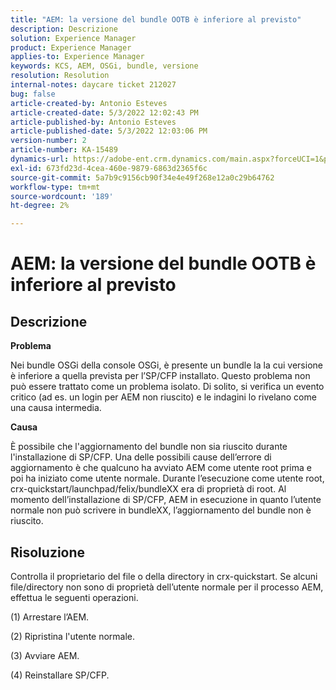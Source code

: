 ```yaml
---
title: "AEM: la versione del bundle OOTB è inferiore al previsto"
description: Descrizione
solution: Experience Manager
product: Experience Manager
applies-to: Experience Manager
keywords: KCS, AEM, OSGi, bundle, versione
resolution: Resolution
internal-notes: daycare ticket 212027
bug: false
article-created-by: Antonio Esteves
article-created-date: 5/3/2022 12:02:43 PM
article-published-by: Antonio Esteves
article-published-date: 5/3/2022 12:03:06 PM
version-number: 2
article-number: KA-15489
dynamics-url: https://adobe-ent.crm.dynamics.com/main.aspx?forceUCI=1&pagetype=entityrecord&etn=knowledgearticle&id=f65f45ef-d8ca-ec11-a7b5-6045bd00db33
exl-id: 673fd23d-4cea-460e-9879-6863d2365f6c
source-git-commit: 5a7b9c9156cb90f34e4e49f268e12a0c29b64762
workflow-type: tm+mt
source-wordcount: '189'
ht-degree: 2%

---
```


# AEM: la versione del bundle OOTB è inferiore al previsto

## Descrizione


<b>Problema</b>

Nei bundle OSGi della console OSGi, è presente un bundle la la cui versione è inferiore a quella prevista per l’SP/CFP installato. Questo problema non può essere trattato come un problema isolato. Di solito, si verifica un evento critico (ad es. un login per AEM non riuscito) e le indagini lo rivelano come una causa intermedia.



<b>Causa</b>

È possibile che l&#39;aggiornamento del bundle non sia riuscito durante l&#39;installazione di SP/CFP. Una delle possibili cause dell’errore di aggiornamento è che qualcuno ha avviato AEM come utente root prima e poi ha iniziato come utente normale. Durante l’esecuzione come utente root, crx-quickstart/launchpad/felix/bundleXX era di proprietà di root. Al momento dell’installazione di SP/CFP, AEM in esecuzione in quanto l’utente normale non può scrivere in bundleXX, l’aggiornamento del bundle non è riuscito.


## Risoluzione


Controlla il proprietario del file o della directory in crx-quickstart. Se alcuni file/directory non sono di proprietà dell’utente normale per il processo AEM, effettua le seguenti operazioni.

(1) Arrestare l’AEM.

(2) Ripristina l&#39;utente normale.

(3) Avviare AEM.

(4) Reinstallare SP/CFP.
